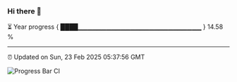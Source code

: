 ### Hi there 👋

⏳ Year progress { ████▁▁▁▁▁▁▁▁▁▁▁▁▁▁▁▁▁▁▁▁▁▁▁▁▁▁ } 14.58 %

---

⏰ Updated on Sun, 23 Feb 2025 05:37:56 GMT

![Progress Bar CI](https://github.com/IshwaranRudhara/GIT-ACTION/workflows/Progress%20Bar%20CI/badge.svg)
